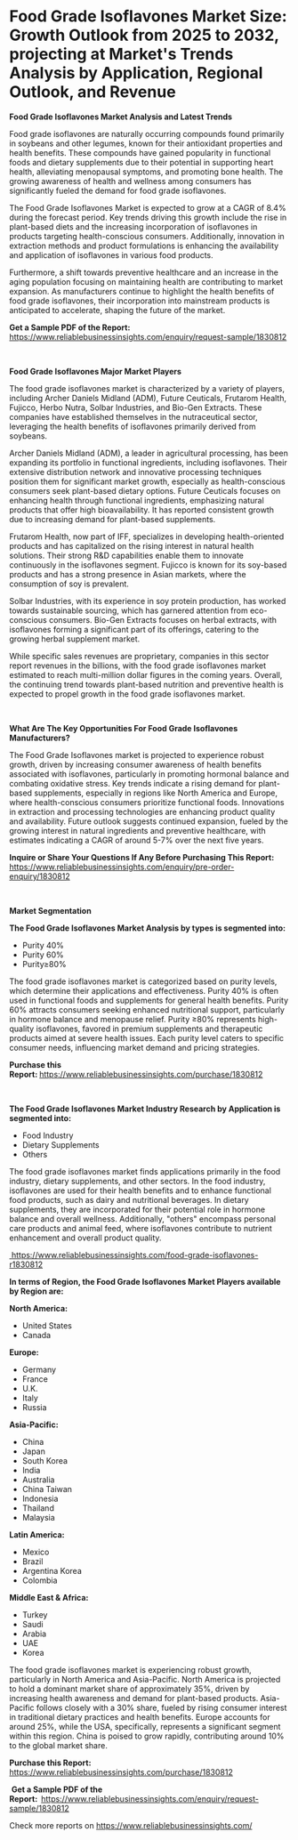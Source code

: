 <p><h1>Food Grade Isoflavones Market Size: Growth Outlook from 2025 to 2032, projecting at Market's Trends Analysis by Application, Regional Outlook, and Revenue</h1></p><p><strong>Food Grade Isoflavones Market Analysis and Latest Trends</strong></p>
<p><p>Food grade isoflavones are naturally occurring compounds found primarily in soybeans and other legumes, known for their antioxidant properties and health benefits. These compounds have gained popularity in functional foods and dietary supplements due to their potential in supporting heart health, alleviating menopausal symptoms, and promoting bone health. The growing awareness of health and wellness among consumers has significantly fueled the demand for food grade isoflavones.</p><p>The Food Grade Isoflavones Market is expected to grow at a CAGR of 8.4% during the forecast period. Key trends driving this growth include the rise in plant-based diets and the increasing incorporation of isoflavones in products targeting health-conscious consumers. Additionally, innovation in extraction methods and product formulations is enhancing the availability and application of isoflavones in various food products. </p><p>Furthermore, a shift towards preventive healthcare and an increase in the aging population focusing on maintaining health are contributing to market expansion. As manufacturers continue to highlight the health benefits of food grade isoflavones, their incorporation into mainstream products is anticipated to accelerate, shaping the future of the market.</p></p>
<p><strong>Get a Sample PDF of the Report:&nbsp;</strong> <a href="https://www.reliablebusinessinsights.com/enquiry/request-sample/1830812?utm_campaign=2274&utm_medium=2&utm_source=Github&utm_content=ia&utm_term=07042025&utm_id=food-grade-isoflavones">https://www.reliablebusinessinsights.com/enquiry/request-sample/1830812</a></p>
<p>&nbsp;</p>
<p><strong>Food Grade Isoflavones Major Market Players</strong></p>
<p><p>The food grade isoflavones market is characterized by a variety of players, including Archer Daniels Midland (ADM), Future Ceuticals, Frutarom Health, Fujicco, Herbo Nutra, Solbar Industries, and Bio-Gen Extracts. These companies have established themselves in the nutraceutical sector, leveraging the health benefits of isoflavones primarily derived from soybeans.</p><p>Archer Daniels Midland (ADM), a leader in agricultural processing, has been expanding its portfolio in functional ingredients, including isoflavones. Their extensive distribution network and innovative processing techniques position them for significant market growth, especially as health-conscious consumers seek plant-based dietary options. Future Ceuticals focuses on enhancing health through functional ingredients, emphasizing natural products that offer high bioavailability. It has reported consistent growth due to increasing demand for plant-based supplements.</p><p>Frutarom Health, now part of IFF, specializes in developing health-oriented products and has capitalized on the rising interest in natural health solutions. Their strong R&D capabilities enable them to innovate continuously in the isoflavones segment. Fujicco is known for its soy-based products and has a strong presence in Asian markets, where the consumption of soy is prevalent. </p><p>Solbar Industries, with its experience in soy protein production, has worked towards sustainable sourcing, which has garnered attention from eco-conscious consumers. Bio-Gen Extracts focuses on herbal extracts, with isoflavones forming a significant part of its offerings, catering to the growing herbal supplement market.</p><p>While specific sales revenues are proprietary, companies in this sector report revenues in the billions, with the food grade isoflavones market estimated to reach multi-million dollar figures in the coming years. Overall, the continuing trend towards plant-based nutrition and preventive health is expected to propel growth in the food grade isoflavones market.</p></p>
<p>&nbsp;</p>
<p><strong>What Are The Key Opportunities For Food Grade Isoflavones Manufacturers?</strong></p>
<p><p>The Food Grade Isoflavones market is projected to experience robust growth, driven by increasing consumer awareness of health benefits associated with isoflavones, particularly in promoting hormonal balance and combating oxidative stress. Key trends indicate a rising demand for plant-based supplements, especially in regions like North America and Europe, where health-conscious consumers prioritize functional foods. Innovations in extraction and processing technologies are enhancing product quality and availability. Future outlook suggests continued expansion, fueled by the growing interest in natural ingredients and preventive healthcare, with estimates indicating a CAGR of around 5-7% over the next five years.</p></p>
<p><strong>Inquire or Share Your Questions If Any Before Purchasing This Report:</strong> <a href="https://www.reliablebusinessinsights.com/enquiry/pre-order-enquiry/1830812?utm_campaign=2274&utm_medium=2&utm_source=Github&utm_content=ia&utm_term=07042025&utm_id=food-grade-isoflavones">https://www.reliablebusinessinsights.com/enquiry/pre-order-enquiry/1830812</a></p>
<p>&nbsp;</p>
<p><strong>Market Segmentation</strong></p>
<p><strong>The Food Grade Isoflavones Market Analysis by types is segmented into:</strong></p>
<p><ul><li>Purity 40%</li><li>Purity 60%</li><li>Purity≥80%</li></ul></p>
<p><p>The food grade isoflavones market is categorized based on purity levels, which determine their applications and effectiveness. Purity 40% is often used in functional foods and supplements for general health benefits. Purity 60% attracts consumers seeking enhanced nutritional support, particularly in hormone balance and menopause relief. Purity ≥80% represents high-quality isoflavones, favored in premium supplements and therapeutic products aimed at severe health issues. Each purity level caters to specific consumer needs, influencing market demand and pricing strategies.</p></p>
<p><strong>Purchase this Report:&nbsp;</strong><a href="https://www.reliablebusinessinsights.com/purchase/1830812?utm_campaign=2274&utm_medium=2&utm_source=Github&utm_content=ia&utm_term=07042025&utm_id=food-grade-isoflavones">https://www.reliablebusinessinsights.com/purchase/1830812</a></p>
<p>&nbsp;</p>
<p><strong>The Food Grade Isoflavones Market Industry Research by Application is segmented into:</strong></p>
<p><ul><li>Food Industry</li><li>Dietary Supplements</li><li>Others</li></ul></p>
<p><p>The food grade isoflavones market finds applications primarily in the food industry, dietary supplements, and other sectors. In the food industry, isoflavones are used for their health benefits and to enhance functional food products, such as dairy and nutritional beverages. In dietary supplements, they are incorporated for their potential role in hormone balance and overall wellness. Additionally, "others" encompass personal care products and animal feed, where isoflavones contribute to nutrient enhancement and overall product quality.</p></p>
<p><a href="https://www.reliablebusinessinsights.com/food-grade-isoflavones-r1830812?utm_campaign=2274&utm_medium=2&utm_source=Github&utm_content=ia&utm_term=07042025&utm_id=food-grade-isoflavones">&nbsp;https://www.reliablebusinessinsights.com/food-grade-isoflavones-r1830812</a></p>
<p><strong>In terms of Region, the Food Grade Isoflavones Market Players available by Region are:</strong></p>
<p>
    <p> <strong> North America: </strong>
        <ul>
            <li>United States</li>
            <li>Canada</li>
        </ul>
        </p> 
    <p> <strong> Europe: </strong>
        <ul>
            <li>Germany</li>
            <li>France</li>
            <li>U.K.</li>
            <li>Italy</li>
            <li>Russia</li>
        </ul>
        </p> 
    <p> <strong> Asia-Pacific: </strong>
        <ul>
            <li>China</li>
            <li>Japan</li>
            <li>South Korea</li>
            <li>India</li>
            <li>Australia</li>
            <li>China Taiwan</li>
            <li>Indonesia</li>
            <li>Thailand</li>
            <li>Malaysia</li>
        </ul>
        </p> 
    <p> <strong> Latin America: </strong>
        <ul>
            <li>Mexico</li>
            <li>Brazil</li>
            <li>Argentina Korea</li>
            <li>Colombia</li>
        </ul>
        </p> 
    <p> <strong> Middle East & Africa: </strong>
        <ul>
            <li>Turkey</li>
            <li>Saudi</li>
            <li>Arabia</li>
            <li>UAE</li>
            <li>Korea</li>
        </ul>
    </p>
    </p>
<p><p>The food grade isoflavones market is experiencing robust growth, particularly in North America and Asia-Pacific. North America is projected to hold a dominant market share of approximately 35%, driven by increasing health awareness and demand for plant-based products. Asia-Pacific follows closely with a 30% share, fueled by rising consumer interest in traditional dietary practices and health benefits. Europe accounts for around 25%, while the USA, specifically, represents a significant segment within this region. China is poised to grow rapidly, contributing around 10% to the global market share.</p></p>
<p><strong>Purchase this Report: </strong><a href="https://www.reliablebusinessinsights.com/purchase/1830812?utm_campaign=2274&utm_medium=2&utm_source=Github&utm_content=ia&utm_term=07042025&utm_id=food-grade-isoflavones">https://www.reliablebusinessinsights.com/purchase/1830812</a></p>
<p>&nbsp;<strong>Get a Sample PDF of the Report:&nbsp;&nbsp;</strong><a href="https://www.reliablebusinessinsights.com/enquiry/request-sample/1830812?utm_campaign=2274&utm_medium=2&utm_source=Github&utm_content=ia&utm_term=07042025&utm_id=food-grade-isoflavones">https://www.reliablebusinessinsights.com/enquiry/request-sample/1830812</a></p>
<p><strong></strong></p>
<p>Check more reports on <a href="https://www.reliablebusinessinsights.com/?utm_campaign=2274&utm_medium=2&utm_source=Github&utm_content=ia&utm_term=07042025&utm_id=food-grade-isoflavones">https://www.reliablebusinessinsights.com/</a></p>